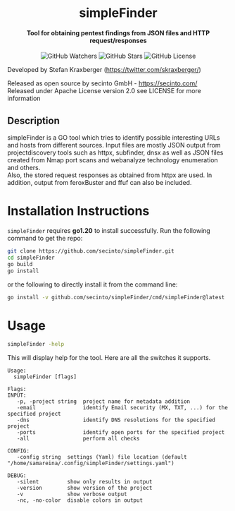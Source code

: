 <h1 align="center">simpleFinder</h1>
<h4 align="center">Tool for obtaining pentest findings from JSON files and HTTP request/responses</h4>
<p align="center">
  
  <img src="https://img.shields.io/github/watchers/secinto/simpleFinder?label=Watchers&style=for-the-badge" alt="GitHub Watchers">
  <img src="https://img.shields.io/github/stars/secinto/simpleFinder?style=for-the-badge" alt="GitHub Stars">
  <img src="https://img.shields.io/github/license/secinto/simpleFinder?style=for-the-badge" alt="GitHub License">
</p>

Developed by Stefan Kraxberger (https://twitter.com/skraxberger/)  

Released as open source by secinto GmbH - https://secinto.com/  
Released under Apache License version 2.0 see LICENSE for more information

Description
----
simpleFinder is a GO tool which tries to identify possible interesting URLs and hosts from different sources. 
Input files are mostly JSON output from projectdiscovery tools such as httpx, subfinder, dnsx as well as JSON 
files created from Nmap port scans and webanalyze technology enumeration and others.   
Also, the stored request responses as obtained from httpx are used. In addition, output from feroxBuster and 
ffuf can also be included.

# Installation Instructions

`simpleFinder` requires **go1.20** to install successfully. Run the following command to get the repo:

```sh
git clone https://github.com/secinto/simpleFinder.git
cd simpleFinder
go build
go install
```

or the following to directly install it from the command line:

```sh
go install -v github.com/secinto/simpleFinder/cmd/simpleFinder@latest
```

# Usage

```sh
simpleFinder -help
```

This will display help for the tool. Here are all the switches it supports.


```console
Usage:
  simpleFinder [flags]

Flags:
INPUT:
   -p, -project string  project name for metadata addition
   -email               identify Email security (MX, TXT, ...) for the specified project
   -dns                 identify DNS resolutions for the specified project
   -ports               identify open ports for the specified project
   -all                 perform all checks

CONFIG:
   -config string  settings (Yaml) file location (default "/home/samareina/.config/simpleFinder/settings.yaml")

DEBUG:
   -silent         show only results in output
   -version        show version of the project
   -v              show verbose output
   -nc, -no-color  disable colors in output

